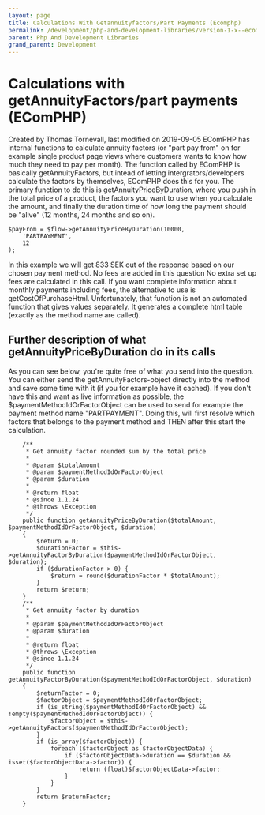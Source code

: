 ```yaml
---
layout: page
title: Calculations With Getannuityfactors/Part Payments (Ecomphp)
permalink: /development/php-and-development-libraries/version-1-x--ecomphp-/ecomphp-features-and-tips/22183993/
parent: Php And Development Libraries
grand_parent: Development
---
```




# Calculations with getAnnuityFactors/part payments (EComPHP) 
Created by Thomas Tornevall, last modified on 2019-09-05
EComPHP has internal functions to calculate annuity factors (or "part
pay from" on for example single product page views where customers wants
to know how much they need to pay per month). The function called by
EComPHP is basically getAnnuityFactors, but intead of letting
intergrators/developers calculate the factors by themselves, EComPHP
does this for you. The primary function to do this is
getAnnuityPriceByDuration, where you push in the total price of a
product, the factors you want to use when you calculate the amount, and
finally the duration time of how long the payment should  be "alive" (12
months, 24 months and so on).
``` syntaxhighlighter-pre
$payFrom = $flow->getAnnuityPriceByDuration(10000, 
    'PARTPAYMENT',
    12
);
```
In this example we will get 833 SEK out of the response based on our
chosen payment method.
No fees are added in this question
No extra set up fees are calculated in this call. If you want complete
information about monthly payments including fees, the alternative to
use is getCostOfPurchaseHtml. Unfortunately, that function is not an
automated function that gives values separately. It generates a complete
html table (exactly as the method name are called).
## Further description of what getAnnuityPriceByDuration do in its calls
As you can see below, you're quite free of what you send into the
question. You can either send the getAnnuityFactors-object directly into
the method and save some time with it (if you for example have it
cached). If you don't have this and want as live information as
possible, the \$paymentMethodIdOrFactorObject can be used to send for
example the payment method name "PARTPAYMENT". Doing this, will first
resolve which factors that belongs to the payment method and THEN after
this start the calculation.
``` syntaxhighlighter-pre
    /**
     * Get annuity factor rounded sum by the total price
     *
     * @param $totalAmount
     * @param $paymentMethodIdOrFactorObject
     * @param $duration
     *
     * @return float
     * @since 1.1.24
     * @throws \Exception
     */
    public function getAnnuityPriceByDuration($totalAmount, $paymentMethodIdOrFactorObject, $duration)
    {
        $return = 0;
        $durationFactor = $this->getAnnuityFactorByDuration($paymentMethodIdOrFactorObject, $duration);
        if ($durationFactor > 0) {
            $return = round($durationFactor * $totalAmount);
        }
        return $return;
    }
    /**
     * Get annuity factor by duration
     *
     * @param $paymentMethodIdOrFactorObject
     * @param $duration
     *
     * @return float
     * @throws \Exception
     * @since 1.1.24
     */
    public function getAnnuityFactorByDuration($paymentMethodIdOrFactorObject, $duration)
    {
        $returnFactor = 0;
        $factorObject = $paymentMethodIdOrFactorObject;
        if (is_string($paymentMethodIdOrFactorObject) && !empty($paymentMethodIdOrFactorObject)) {
            $factorObject = $this->getAnnuityFactors($paymentMethodIdOrFactorObject);
        }
        if (is_array($factorObject)) {
            foreach ($factorObject as $factorObjectData) {
                if ($factorObjectData->duration == $duration && isset($factorObjectData->factor)) {
                    return (float)$factorObjectData->factor;
                }
            }
        }
        return $returnFactor;
    }
```
